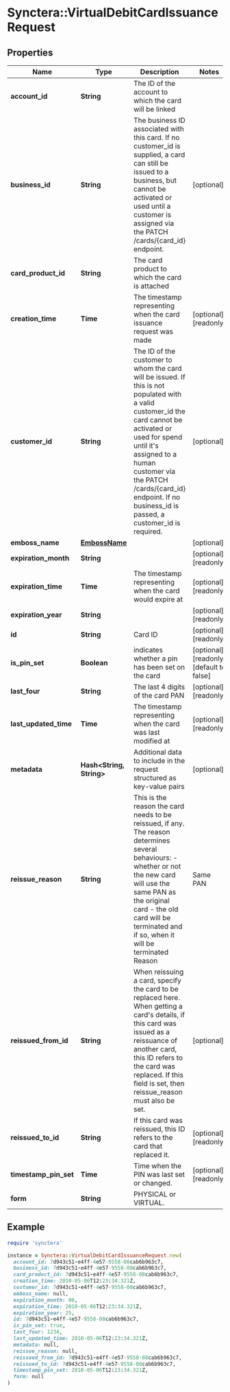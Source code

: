 # Synctera::VirtualDebitCardIssuanceRequest

## Properties

| Name | Type | Description | Notes |
| ---- | ---- | ----------- | ----- |
| **account_id** | **String** | The ID of the account to which the card will be linked |  |
| **business_id** | **String** | The business ID associated with this card. If no customer_id is supplied, a card can still be issued to a business, but cannot be activated or used until a customer is assigned via the PATCH /cards/{card_id} endpoint. | [optional] |
| **card_product_id** | **String** | The card product to which the card is attached |  |
| **creation_time** | **Time** | The timestamp representing when the card issuance request was made | [optional][readonly] |
| **customer_id** | **String** | The ID of the customer to whom the card will be issued. If this is not populated with a valid customer_id the card cannot be activated or used for spend until it&#39;s assigned to a human customer via the PATCH /cards/{card_id} endpoint. If no business_id is passed, a customer_id is required. | [optional] |
| **emboss_name** | [**EmbossName**](EmbossName.md) |  | [optional] |
| **expiration_month** | **String** |  | [optional][readonly] |
| **expiration_time** | **Time** | The timestamp representing when the card would expire at | [optional][readonly] |
| **expiration_year** | **String** |  | [optional][readonly] |
| **id** | **String** | Card ID | [optional][readonly] |
| **is_pin_set** | **Boolean** | indicates whether a pin has been set on the card | [optional][readonly][default to false] |
| **last_four** | **String** | The last 4 digits of the card PAN | [optional][readonly] |
| **last_updated_time** | **Time** | The timestamp representing when the card was last modified at | [optional][readonly] |
| **metadata** | **Hash&lt;String, String&gt;** | Additional data to include in the request structured as key-value pairs | [optional] |
| **reissue_reason** | **String** | This is the reason the card needs to be reissued, if any. The reason determines several behaviours:   - whether or not the new card will use the same PAN as the original card   - the old card will be terminated and if so, when it will be terminated  Reason                 | Same PAN | Terminate Old Card ---------------------- | -------- | ------------------ EXPIRATION             | yes      | on activation LOST                   | no       | immediately STOLEN                 | no       | immediately DAMAGED                | yes      | on activation PRODUCT_CHANGE         | yes      | on activation APPEARANCE             | yes      | on activation  For all reasons, the new card will use the same PIN as the original card and digital wallet tokens will reassigned to the new card  | [optional] |
| **reissued_from_id** | **String** | When reissuing a card, specify the card to be replaced here. When getting a card&#39;s details, if this card was issued as a reissuance of another card, this ID refers to the card was replaced. If this field is set, then reissue_reason must also be set.  | [optional] |
| **reissued_to_id** | **String** | If this card was reissued, this ID refers to the card that replaced it. | [optional][readonly] |
| **timestamp_pin_set** | **Time** | Time when the PIN was last set or changed. | [optional][readonly] |
| **form** | **String** | PHYSICAL or VIRTUAL. |  |

## Example

```ruby
require 'synctera'

instance = Synctera::VirtualDebitCardIssuanceRequest.new(
  account_id: 7d943c51-e4ff-4e57-9558-08cab6b963c7,
  business_id: 7d943c51-e4ff-4e57-9558-08cab6b963c7,
  card_product_id: 7d943c51-e4ff-4e57-9558-08cab6b963c7,
  creation_time: 2010-05-06T12:23:34.321Z,
  customer_id: 7d943c51-e4ff-4e57-9558-08cab6b963c7,
  emboss_name: null,
  expiration_month: 06,
  expiration_time: 2010-05-06T12:23:34.321Z,
  expiration_year: 25,
  id: 7d943c51-e4ff-4e57-9558-08cab6b963c7,
  is_pin_set: true,
  last_four: 1234,
  last_updated_time: 2010-05-06T12:23:34.321Z,
  metadata: null,
  reissue_reason: null,
  reissued_from_id: 7d943c51-e4ff-4e57-9558-08cab6b963c7,
  reissued_to_id: 7d943c51-e4ff-4e57-9558-08cab6b963c7,
  timestamp_pin_set: 2010-05-06T12:23:34.321Z,
  form: null
)
```

